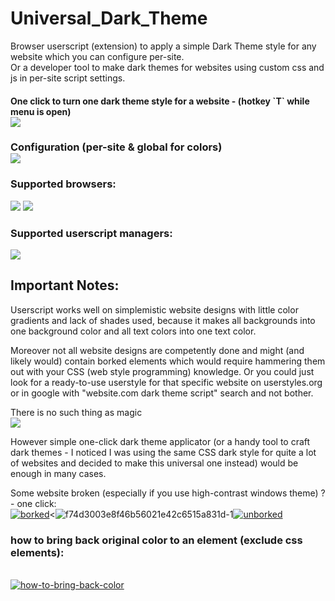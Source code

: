 # Universal_Dark_Theme
Browser userscript (extension) to apply a simple Dark Theme style for any website which you can configure per-site. 
<br>
Or a developer tool to make dark themes for websites using custom css and js in per-site script settings.

<h4>One click to turn one dark theme style for a website - (hotkey `T` while menu is open)
<br>
<img src="https://images2.imgbox.com/2c/dd/QrjeXsVA_o.png">

<h3>Configuration (per-site & global for colors)
<br>
<img src="https://images2.imgbox.com/87/76/hQJycoUI_o.png">
  
<h3>Supported browsers:</h3>
<img src=https://upload.wikimedia.org/wikipedia/en/thumb/d/d0/Chrome_Logo.svg/90px-Chrome_Logo.svg.png> <img src=https://upload.wikimedia.org/wikipedia/commons/thumb/e/e7/Mozilla_Firefox_3.5_logo_256.png/90px-Mozilla_Firefox_3.5_logo_256.png>

<h3>Supported userscript managers:</h3>
<a href="https://www.tampermonkey.net/"><img src=https://avatars2.githubusercontent.com/u/767504?s=120&v=4></a>

<h2><b>Important Notes:</b></h2>
Userscript works well on simplemistic website designs with little color gradients and lack of shades used, because it makes all backgrounds into one background color and all text colors into one text color.

Moreover not all website designs are competently done and might (and likely would) contain borked elements which would require hammering them out with your CSS (web style programming) knowledge. Or you could just look for a ready-to-use userstyle for that specific website on userstyles.org or in google with "website.com dark theme script" search and not bother.

There is no such thing as magic<br><img src="https://cdn.discordapp.com/emojis/369683046468681729.png">

However simple one-click dark theme applicator (or a handy tool to craft dark themes - I noticed I was using the same CSS dark style for quite a lot of websites and decided to make this universal one instead) would be enough in many cases.

Some website broken (especially if you use high-contrast windows theme) ? - one click:<br>
<a href="https://ibb.co/mNVfg5W"><img src="https://i.ibb.co/mNVfg5W/borked.png" alt="borked" border="0"></a><<img src="https://i.ibb.co/XzNjpPh/f74d3003e8f46b56021e42c6515a831d-1.jpg" alt="f74d3003e8f46b56021e42c6515a831d-1" border="0"><a href="https://ibb.co/SKW0CnZ"><img src="https://i.ibb.co/SKW0CnZ/unborked.png" alt="unborked" border="0"></a>

<h3>how to bring back original color to an element (exclude css elements):</h3><br>
<a href="https://ibb.co/1nCS5FD"><img src="https://i.ibb.co/1nCS5FD/how-to-bring-back-color.png" alt="how-to-bring-back-color" border="0"></a>
